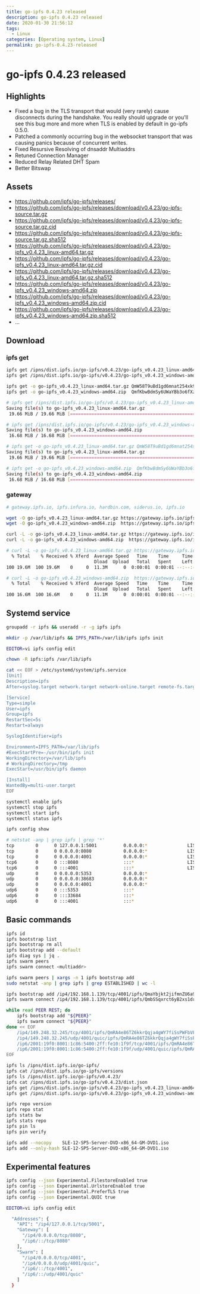 ```yaml
---
title: go-ipfs 0.4.23 released
description: go-ipfs 0.4.23 released
date: 2020-01-30 21:56:12
tags:
  - Linux
categories: [Operating system, Linux]
permalink: go-ipfs-0.4.23-released
---
```


# go-ipfs 0.4.23 released

## Highlights

- Fixed a bug in the TLS transport that would (very rarely) cause disconnects during the handshake. You really should upgrade or you'll see this bug more and more when TLS is enabled by default in go-ipfs 0.5.0.
- Patched a commonly occurring bug in the websocket transport that was causing panics because of concurrent writes.
- Fixed Resursive Resolving of dnsaddr Multiaddrs
- Retuned Connection Manager
- Reduced Relay Related DHT Spam
- Better Bitswap

## Assets

- https://github.com/ipfs/go-ipfs/releases/
- https://github.com/ipfs/go-ipfs/releases/download/v0.4.23/go-ipfs-source.tar.gz
- https://github.com/ipfs/go-ipfs/releases/download/v0.4.23/go-ipfs-source.tar.gz.cid
- https://github.com/ipfs/go-ipfs/releases/download/v0.4.23/go-ipfs-source.tar.gz.sha512
- https://github.com/ipfs/go-ipfs/releases/download/v0.4.23/go-ipfs_v0.4.23_linux-amd64.tar.gz
- https://github.com/ipfs/go-ipfs/releases/download/v0.4.23/go-ipfs_v0.4.23_linux-amd64.tar.gz.cid
- https://github.com/ipfs/go-ipfs/releases/download/v0.4.23/go-ipfs_v0.4.23_linux-amd64.tar.gz.sha512
- https://github.com/ipfs/go-ipfs/releases/download/v0.4.23/go-ipfs_v0.4.23_windows-amd64.zip
- https://github.com/ipfs/go-ipfs/releases/download/v0.4.23/go-ipfs_v0.4.23_windows-amd64.zip.cid
- https://github.com/ipfs/go-ipfs/releases/download/v0.4.23/go-ipfs_v0.4.23_windows-amd64.zip.sha512
- ...

## Download

### ipfs get

```bash
ipfs get /ipns/dist.ipfs.io/go-ipfs/v0.4.23/go-ipfs_v0.4.23_linux-amd64.tar.gz
ipfs get /ipns/dist.ipfs.io/go-ipfs/v0.4.23/go-ipfs_v0.4.23_windows-amd64.zip

ipfs get -o go-ipfs_v0.4.23_linux-amd64.tar.gz QmW58T9uBd1gd6mnat254xk9B4b63dHN55T97icWATWv1K
ipfs get -o go-ipfs_v0.4.23_windows-amd64.zip  QmfKbwBdmSy6UWaYBb3o6fXzxAvJKhMGoWzJwwjpftNN2r

# ipfs get /ipns/dist.ipfs.io/go-ipfs/v0.4.23/go-ipfs_v0.4.23_linux-amd64.tar.gz
Saving file(s) to go-ipfs_v0.4.23_linux-amd64.tar.gz
 19.66 MiB / 19.66 MiB [====================================================================================] 100.00% 0s

# ipfs get /ipns/dist.ipfs.io/go-ipfs/v0.4.23/go-ipfs_v0.4.23_windows-amd64.zip
Saving file(s) to go-ipfs_v0.4.23_windows-amd64.zip
 16.68 MiB / 16.68 MiB [====================================================================================] 100.00% 0s

# ipfs get -o go-ipfs_v0.4.23_linux-amd64.tar.gz QmW58T9uBd1gd6mnat254xk9B4b63dHN55T97icWATWv1K
Saving file(s) to go-ipfs_v0.4.23_linux-amd64.tar.gz
 19.66 MiB / 19.66 MiB [====================================================================================] 100.00% 3s

# ipfs get -o go-ipfs_v0.4.23_windows-amd64.zip  QmfKbwBdmSy6UWaYBb3o6fXzxAvJKhMGoWzJwwjpftNN2r
Saving file(s) to go-ipfs_v0.4.23_windows-amd64.zip
 16.68 MiB / 16.68 MiB [====================================================================================] 100.00% 1s
```

### gateway

```bash
# gateway.ipfs.io, ipfs.infura.io, hardbin.com, siderus.io, ipfs.io

wget -O go-ipfs_v0.4.23_linux-amd64.tar.gz https://gateway.ipfs.io/ipfs/QmW58T9uBd1gd6mnat254xk9B4b63dHN55T97icWATWv1K
wget -O go-ipfs_v0.4.23_windows-amd64.zip  https://gateway.ipfs.io/ipfs/QmfKbwBdmSy6UWaYBb3o6fXzxAvJKhMGoWzJwwjpftNN2r

curl -L -o go-ipfs_v0.4.23_linux-amd64.tar.gz https://gateway.ipfs.io/ipfs/QmW58T9uBd1gd6mnat254xk9B4b63dHN55T97icWATWv1K
curl -L -o go-ipfs_v0.4.23_windows-amd64.zip  https://gateway.ipfs.io/ipfs/QmfKbwBdmSy6UWaYBb3o6fXzxAvJKhMGoWzJwwjpftNN2r

# curl -L -o go-ipfs_v0.4.23_linux-amd64.tar.gz https://gateway.ipfs.io/ipfs/QmW58T9uBd1gd6mnat254xk9B4b63dHN55T97icWATWv1K
  % Total    % Received % Xferd  Average Speed   Time    Time     Time  Current
                                 Dload  Upload   Total   Spent    Left  Speed
100 19.6M  100 19.6M    0     0  11.3M      0  0:00:01  0:00:01 --:--:-- 11.3M

# curl -L -o go-ipfs_v0.4.23_windows-amd64.zip  https://gateway.ipfs.io/ipfs/QmfKbwBdmSy6UWaYBb3o6fXzxAvJKhMGoWzJwwjpftNN2r
  % Total    % Received % Xferd  Average Speed   Time    Time     Time  Current
                                 Dload  Upload   Total   Spent    Left  Speed
100 16.6M  100 16.6M    0     0  11.1M      0  0:00:01  0:00:01 --:--:-- 11.1M
```

## Systemd service

```bash
groupadd -r ipfs && useradd -r -g ipfs ipfs

mkdir -p /var/lib/ipfs && IPFS_PATH=/var/lib/ipfs ipfs init

EDITOR=vi ipfs config edit

chown -R ipfs:ipfs /var/lib/ipfs

cat << EOF > /etc/systemd/system/ipfs.service
[Unit]
Description=ipfs
After=syslog.target network.target network-online.target remote-fs.target

[Service]
Type=simple
User=ipfs
Group=ipfs
RestartSec=5s
Restart=always

SyslogIdentifier=ipfs

Environment=IPFS_PATH=/var/lib/ipfs
#ExecStartPre=-/usr/bin/ipfs init
WorkingDirectory=/var/lib/ipfs
# WorkingDirectory=/tmp
ExecStart=/usr/bin/ipfs daemon

[Install]
WantedBy=multi-user.target
EOF

systemctl enable ipfs
systemctl stop ipfs
systemctl start ipfs
systemctl status ipfs

ipfs config show

# netstat -anp | grep ipfs | grep '*'
tcp        0      0 127.0.0.1:5001          0.0.0.0:*               LISTEN      23692/ipfs
tcp        0      0 0.0.0.0:8080            0.0.0.0:*               LISTEN      23692/ipfs
tcp        0      0 0.0.0.0:4001            0.0.0.0:*               LISTEN      23692/ipfs
tcp6       0      0 :::8080                 :::*                    LISTEN      23692/ipfs
tcp6       0      0 :::4001                 :::*                    LISTEN      23692/ipfs
udp        0      0 0.0.0.0:5353            0.0.0.0:*                           23692/ipfs
udp        0      0 0.0.0.0:38683           0.0.0.0:*                           23692/ipfs
udp        0      0 0.0.0.0:4001            0.0.0.0:*                           23692/ipfs
udp6       0      0 :::5353                 :::*                                23692/ipfs
udp6       0      0 :::33684                :::*                                23692/ipfs
udp6       0      0 :::4001                 :::*                                23692/ipfs
```

## Basic commands

```bash
ipfs id
ipfs bootstrap list
ipfs bootstrap rm all
ipfs bootstrap add --default
ipfs diag sys | jq .
ipfs swarm peers
ipfs swarm connect <multiaddr>

ipfs swarm peers | xargs -n 1 ipfs bootstrap add
sudo netstat -anp | grep ipfs | grep ESTABLISHED | wc -l

ipfs bootstrap add /ip4/192.168.1.139/tcp/4001/ipfs/QmaYbjkt2jifmnZU6a933fFjYEDVf5BMWkQSYCNMqvkRid
ipfs swarm connect /ip4/192.168.1.139/tcp/4001/ipfs/QmbSSqxrct6yB2xs1drDv8eCKBRdMJzSmYLVsTNnUTsDZU

while read PEER REST; do
    ipfs bootstrap add "${PEER}"
    ipfs swarm connect "${PEER}"
done << EOF
    /ip4/149.248.32.245/tcp/4001/ipfs/QmRA4e86TZ6kkrQqja4gWY7fiSsPWFbVFmijiU6nTNMHg7
    /ip4/149.248.32.245/udp/4001/quic/ipfs/QmRA4e86TZ6kkrQqja4gWY7fiSsPWFbVFmijiU6nTNMHg7
    /ip6/2001:19f0:8001:1c86:5400:2ff:fe10:1f9f/tcp/4001/ipfs/QmRA4e86TZ6kkrQqja4gWY7fiSsPWFbVFmijiU6nTNMHg7
    /ip6/2001:19f0:8001:1c86:5400:2ff:fe10:1f9f/udp/4001/quic/ipfs/QmRA4e86TZ6kkrQqja4gWY7fiSsPWFbVFmijiU6nTNMHg7
EOF

ipfs ls /ipns/dist.ipfs.io/go-ipfs/
ipfs cat /ipns/dist.ipfs.io/go-ipfs/versions
ipfs ls /ipns/dist.ipfs.io/go-ipfs/v0.4.23/
ipfs cat /ipns/dist.ipfs.io/go-ipfs/v0.4.23/dist.json
ipfs get /ipns/dist.ipfs.io/go-ipfs/v0.4.23/go-ipfs_v0.4.23_linux-amd64.tar.gz
ipfs get /ipns/dist.ipfs.io/go-ipfs/v0.4.23/go-ipfs_v0.4.23_windows-amd64.zip

ipfs repo version
ipfs repo stat
ipfs stats bw
ipfs stats repo
ipfs pin ls
ipfs pin verify

ipfs add --nocopy    SLE-12-SP5-Server-DVD-x86_64-GM-DVD1.iso
ipfs add --only-hash SLE-12-SP5-Server-DVD-x86_64-GM-DVD1.iso
```

## Experimental features

```bash
ipfs config --json Experimental.FilestoreEnabled true
ipfs config --json Experimental.UrlstoreEnabled true
ipfs config --json Experimental.PreferTLS true
ipfs config --json Experimental.QUIC true

EDITOR=vi ipfs config edit

  "Addresses": {
    "API": "/ip4/127.0.0.1/tcp/5001",
    "Gateway": [
      "/ip4/0.0.0.0/tcp/8080",
      "/ip6/::/tcp/8080"
    ],
    "Swarm": [
      "/ip4/0.0.0.0/tcp/4001",
      "/ip4/0.0.0.0/udp/4001/quic",
      "/ip6/::/tcp/4001",
      "/ip6/::/udp/4001/quic"
    ]
  }
```
